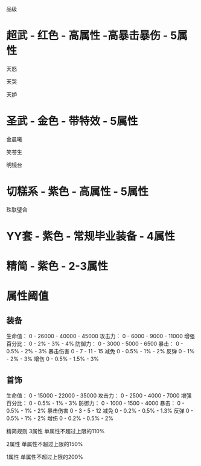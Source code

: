 品级


# 超武 - 红色 - 高属性 -高暴击暴伤 - 5属性

天怒

天哭

天妒

# 圣武 - 金色 - 带特效 - 5属性

金晨曦

笑苍生

明镜台

# 切糕系 - 紫色 - 高属性 - 5属性
珠联璧合


# YY套 - 紫色 - 常规毕业装备 - 4属性

# 精简 - 紫色 - 2-3属性


# 属性阈值
## 装备
生命值： 
0 - 26000 - 40000 - 45000
攻击力：
0 - 6000 - 9000 - 11000
增强百分比：
0 - 2% - 3% - 4%
防御力：
0 - 3000 - 5000 - 6500
暴击：
0 - 0.5% - 2% - 3%
暴击伤害
0 - 7 - 11 - 15
减免
0 - 0.5% - 1% - 2%
反弹
0 - 1% - 2% - 3%
增伤
0 - 0.5% - 1.5% - 3%


## 首饰
生命值：
0 - 15000 - 22000 - 35000
攻击力：
0 - 2500 - 4000 - 7000
增强百分比：
0 - 0.5% - 1% - 3%
防御力：
0 - 1000 - 1500 - 4000
暴击：
0 - 0.5% - 1% - 2%
暴击伤害
0 - 3 - 5 - 12
减免
0 - 0.2% - 0.5% - 1.3%
反弹
0 - 0.5% - 1% - 2%
增伤
0 - 0.2% - 0.5% - 2%


精简规则
3属性 单属性不超过上限的110%

2属性 单属性不超过上限的150%

1属性 单属性不超过上限的200%